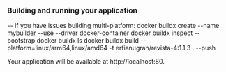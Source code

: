 ### Building and running your application

-- If you have issues building multi-platform:
docker buildx create --name mybuilder --use --driver docker-container
docker buildx inspect --bootstrap
docker buildx ls
docker buildx build --platform=linux/arm64,linux/amd64 -t erfianugrah/revista-4:1.1.3 . --push

Your application will be available at http://localhost:80.
